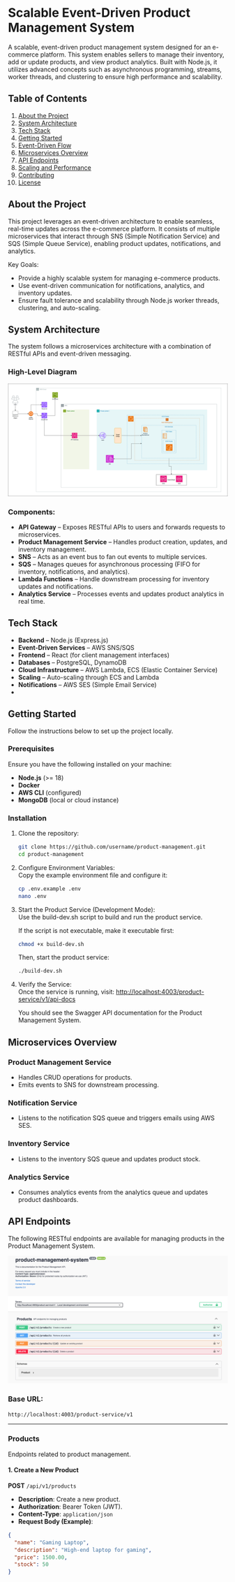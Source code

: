 # Scalable Event-Driven Product Management System  
A scalable, event-driven product management system designed for an e-commerce platform. This system enables sellers to manage their inventory, add or update products, and view product analytics. Built with Node.js, it utilizes advanced concepts such as asynchronous programming, streams, worker threads, and clustering to ensure high performance and scalability.  

## Table of Contents
1. [About the Project](#about-the-project)  
2. [System Architecture](#system-architecture)  
3. [Tech Stack](#tech-stack)  
4. [Getting Started](#getting-started)  
5. [Event-Driven Flow](#event-driven-flow)  
6. [Microservices Overview](#microservices-overview)  
7. [API Endpoints](#api-endpoints)  
8. [Scaling and Performance](#scaling-and-performance)  
9. [Contributing](#contributing)  
10. [License](#license)  

## About the Project  
This project leverages an event-driven architecture to enable seamless, real-time updates across the e-commerce platform. It consists of multiple microservices that interact through SNS (Simple Notification Service) and SQS (Simple Queue Service), enabling product updates, notifications, and analytics.  

Key Goals:  
- Provide a highly scalable system for managing e-commerce products.  
- Use event-driven communication for notifications, analytics, and inventory updates.  
- Ensure fault tolerance and scalability through Node.js worker threads, clustering, and auto-scaling.  

## System Architecture  
The system follows a microservices architecture with a combination of RESTful APIs and event-driven messaging.  

### High-Level Diagram  
![Architecture Diagram](diagram/Product-Managment-1.png)  

### Components:  
- **API Gateway** – Exposes RESTful APIs to users and forwards requests to microservices.  
- **Product Management Service** – Handles product creation, updates, and inventory management.  
- **SNS** – Acts as an event bus to fan out events to multiple services.  
- **SQS** – Manages queues for asynchronous processing (FIFO for inventory, notifications, and analytics).  
- **Lambda Functions** – Handle downstream processing for inventory updates and notifications.  
- **Analytics Service** – Processes events and updates product analytics in real time.  

## Tech Stack  
- **Backend** – Node.js (Express.js)  
- **Event-Driven Services** – AWS SNS/SQS  
- **Frontend** – React (for client management interfaces)  
- **Databases** – PostgreSQL, DynamoDB  
- **Cloud Infrastructure** – AWS Lambda, ECS (Elastic Container Service)  
- **Scaling** – Auto-scaling through ECS and Lambda  
- **Notifications** – AWS SES (Simple Email Service)  
- 
## Getting Started  
Follow the instructions below to set up the project locally.  

### Prerequisites  
Ensure you have the following installed on your machine:  
- **Node.js** (>= 18)  
- **Docker**  
- **AWS CLI** (configured)  
- **MongoDB** (local or cloud instance)  

### Installation  
1. Clone the repository:  
   ```bash
   git clone https://github.com/username/product-management.git
   cd product-management
   ```

2. Configure Environment Variables:  
   Copy the example environment file and configure it:
   ```bash
   cp .env.example .env
   nano .env
   ```

3. Start the Product Service (Development Mode):  
   Use the build-dev.sh script to build and run the product service.

   If the script is not executable, make it executable first:
   ```bash
   chmod +x build-dev.sh
   ```

   Then, start the product service:
   ```bash
   ./build-dev.sh
   ```

4. Verify the Service:  
   Once the service is running, visit:
   [http://localhost:4003/product-service/v1/api-docs](http://localhost:4003/product-service/v1/api-docs)

   You should see the Swagger API documentation for the Product Management System.



## Microservices Overview  

### Product Management Service  
- Handles CRUD operations for products.  
- Emits events to SNS for downstream processing.  

### Notification Service  
- Listens to the notification SQS queue and triggers emails using AWS SES.  

### Inventory Service  
- Listens to the inventory SQS queue and updates product stock.  

### Analytics Service  
- Consumes analytics events from the analytics queue and updates product dashboards.  

## API Endpoints  

The following RESTful endpoints are available for managing products in the Product Management System.  

![Swagger Document](diagram/swagger-doc.png)  

### Base URL:  
`http://localhost:4003/product-service/v1`  

---

### **Products**  
Endpoints related to product management.  

#### 1. Create a New Product  
**POST** `/api/v1/products`  
- **Description**: Create a new product.  
- **Authorization**: Bearer Token (JWT).  
- **Content-Type**: `application/json`  
- **Request Body (Example)**:  
```json
{
  "name": "Gaming Laptop",
  "description": "High-end laptop for gaming",
  "price": 1500.00,
  "stock": 50
}

